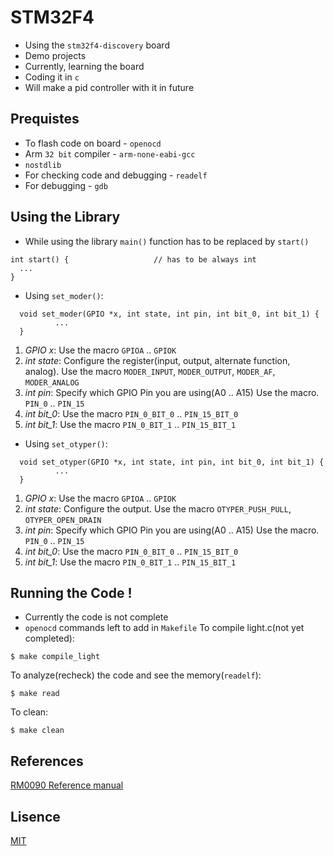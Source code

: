 # STM32F4
* Using the `stm32f4-discovery` board
* Demo projects
* Currently, learning the board
* Coding it in `c`
* Will make a pid controller with it in future

## Prequistes
* To flash code on board - `openocd`
* Arm `32 bit` compiler - `arm-none-eabi-gcc`
* `nostdlib`
* For checking code and debugging - `readelf`
* For debugging - `gdb`

## Using the Library
* While using the library `main()` function has to be replaced by `start()`
```
int start() {                   // has to be always int
  ...
}
```
* Using `set_moder()`:
```
  void set_moder(GPIO *x, int state, int pin, int bit_0, int bit_1) {
          ...
  }
```
1. *GPIO *x**: Use the macro `GPIOA` .. `GPIOK`
2. *int state*: Configure the register(input, output, alternate function, analog). Use the macro `MODER_INPUT`, `MODER_OUTPUT`, `MODER_AF`, `MODER_ANALOG`
3. *int pin*: Specify which GPIO Pin you are using(A0 .. A15) Use the macro. `PIN_0` .. `PIN_15`
4. *int bit_0*: Use the macro `PIN_0_BIT_0` .. `PIN_15_BIT_0`
5. *int bit_1*: Use the macro `PIN_0_BIT_1` .. `PIN_15_BIT_1`

* Using `set_otyper()`:
```
  void set_otyper(GPIO *x, int state, int pin, int bit_0, int bit_1) {
          ...
  }
```
1. *GPIO *x**: Use the macro `GPIOA` .. `GPIOK`
2. *int state*: Configure the output. Use the macro `OTYPER_PUSH_PULL`, `OTYPER_OPEN_DRAIN`
3. *int pin*: Specify which GPIO Pin you are using(A0 .. A15) Use the macro. `PIN_0` .. `PIN_15`
4. *int bit_0*: Use the macro `PIN_0_BIT_0` .. `PIN_15_BIT_0`
5. *int bit_1*: Use the macro `PIN_0_BIT_1` .. `PIN_15_BIT_1`
  
## Running the Code !
* Currently the code is not complete
* `openocd` commands left to add in `Makefile`
To compile light.c(not yet completed):
```
$ make compile_light
```
To analyze(recheck) the code and see the memory(`readelf`):
```
$ make read
```
To clean:
```
$ make clean
```

## References
[RM0090 Reference manual](https://www.st.com/resource/en/reference_manual/rm0090-stm32f405415-stm32f407417-stm32f427437-and-stm32f429439-advanced-armbased-32bit-mcus-stmicroelectronics.pdf)

## Lisence
[MIT](https://github.com/vtarale/STM32F4/blob/main/LICENSE)
